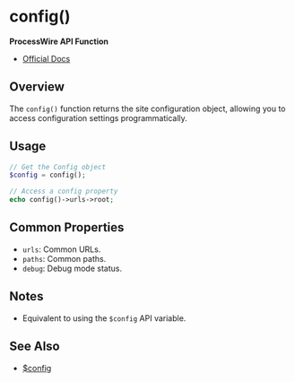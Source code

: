 # config()

**ProcessWire API Function**

- [Official Docs](https://processwire.com/api/ref/config/)

## Overview

The `config()` function returns the site configuration object, allowing you to access configuration settings programmatically.

## Usage

```php
// Get the Config object
$config = config();

// Access a config property
echo config()->urls->root;
```

## Common Properties
- `urls`: Common URLs.
- `paths`: Common paths.
- `debug`: Debug mode status.

## Notes
- Equivalent to using the `$config` API variable.

## See Also
- [$config](./config-variable.md)
